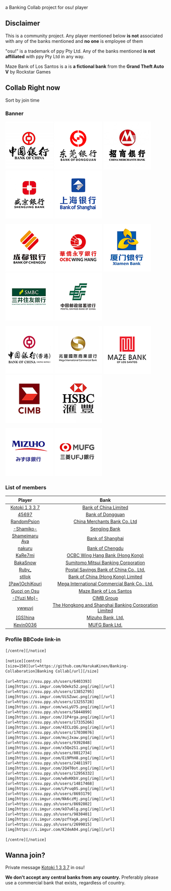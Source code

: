 a Banking Collab project for osu! player

## Disclaimer

This is a community project. Any player mentioned below **is not** associated with any of the banks mentioned and **no one** is employee of them

"osu!" is a trademark of ppy Pty Ltd. Any of the banks mentioned **is not affiliated** with ppy Pty Ltd in any way.

Maze Bank of Los Santos is a is **a fictional bank** from the **Grand Theft Auto V** by Rockstar Games

## Collab Right now

Sort by join time

### Banner

[![](Image/BKCHCN.png)](https://osu.ppy.sh/users/6403393)
[![](Image/DGCBCN.png)](https://osu.ppy.sh/users/13852795)
[![](Image/CMBCCN.png)](https://osu.ppy.sh/users/13255728)
[![](Image/SYCBCN.png)](https://osu.ppy.sh/users/5844899)
[![](Image/BOSHCN.png)](https://osu.ppy.sh/users/17335266)

[![](Image/COBCCN.png)](https://osu.ppy.sh/users/17030076)
[![](Image/WIHBHK.png)](https://osu.ppy.sh/users/9392848)
[![](Image/CBXMCN.png)](https://osu.ppy.sh/users/8012734)
[![](Image/SMBCJP.png)](https://osu.ppy.sh/users/2481197)
[![](Image/PSBCCN.png)](https://osu.ppy.sh/users/12956332)

[![](Image/BKCHHK.png)](https://osu.ppy.sh/users/14817468)
[![](Image/ICBCTW.png)](https://osu.ppy.sh/users/8693179)
[![](Image/MAZEUS.png)](https://osu.ppy.sh/users/8692802)
[![](Image/CIBBMY.png)](https://osu.ppy.sh/users/9830401)
[![](Image/HSBCHK.png)](https://osu.ppy.sh/users/2699015)

[![](Image/MHCBJP.png)](https://osu.ppy.sh/users/20040607)
[![](Image/BOTKJP.png)](https://osu.ppy.sh/users/24004891)

### List of members

| Player | Bank |
|:-:|:-:|
| [Kotoki 1 3 3 7](https://osu.ppy.sh/users/6403393) | [Bank of China Limited](https://en.wikipedia.org/wiki/Bank_of_China) |
| [45697](https://osu.ppy.sh/users/13852795) | [Bank of Dongguan](https://zh.wikipedia.org/wiki/%E4%B8%9C%E8%8E%9E%E9%93%B6%E8%A1%8C) |
| [RandomPsion](https://osu.ppy.sh/users/13255728) | [China Merchants Bank Co.,Ltd](https://en.wikipedia.org/wiki/China_Merchants_Bank) |
| [-Shamiko-](https://osu.ppy.sh/users/5844899) | [Sengjing Bank](https://zh.wikipedia.org/wiki/%E7%9B%9B%E4%BA%AC%E9%93%B6%E8%A1%8C) |
| [Shameimaru Aya](https://osu.ppy.sh/users/17335266) | [Bank of Shanghai](https://zh.wikipedia.org/wiki/%E4%B8%8A%E6%B5%B7%E9%93%B6%E8%A1%8C) |
| [nakuru](https://osu.ppy.sh/users/17030076) | [Bank of Chengdu](https://zh.wikipedia.org/wiki/%E6%88%90%E9%83%BD%E9%93%B6%E8%A1%8C) |
| [KaRe7mi](https://osu.ppy.sh/users/8012734) | [OCBC Wing Hang Bank (Hong Kong)](https://en.wikipedia.org/wiki/OCBC_Wing_Hang_Bank) |
| [BakaSnow](https://osu.ppy.sh/users/2481197) | [Sumitomo Mitsui Banking Corporation](https://en.wikipedia.org/wiki/Sumitomo_Mitsui_Banking_Corporation) |
| [Ruby_](https://osu.ppy.sh/users/12956332) | [Postal Savings Bank of China Co., Ltd.](https://zh.wikipedia.org/wiki/%E4%B8%AD%E5%9B%BD%E9%82%AE%E6%94%BF%E5%82%A8%E8%93%84%E9%93%B6%E8%A1%8C) |
| [stllok](https://osu.ppy.sh/users/14817468) | [Bank of China (Hong Kong) Limited](https://en.wikipedia.org/wiki/Bank_of_China_(Hong_Kong)) |
| [[Paw]OchiKouri](https://osu.ppy.sh/users/8693179) | [Mega International Commercial Bank Co., Ltd.](https://zh.wikipedia.org/wiki/%E5%85%86%E8%B1%90%E5%9C%8B%E9%9A%9B%E5%95%86%E6%A5%AD%E9%8A%80%E8%A1%8C) |
| [Guozi on Osu](https://osu.ppy.sh/users/8692802) | [Maze Bank of Los Santos](https://gta.fandom.com/wiki/Maze_Bank) |
| [-[Yuzi Mo]-](https://osu.ppy.sh/users/9830401) | [CIMB Group](https://en.wikipedia.org/wiki/CIMB) |
| [ywwuyi](https://osu.ppy.sh/users/2699015) | [The Hongkong and Shanghai Banking Corporation Limited](https://zh.wikipedia.org/wiki/%E9%A6%99%E6%B8%AF%E4%B8%8A%E6%B5%B7%E6%BB%99%E8%B1%90%E9%8A%80%E8%A1%8C) |
| [\[GS\]hina](https://osu.ppy.sh/users/20040607) | [Mizuho Bank, Ltd.](https://en.wikipedia.org/wiki/Mizuho_Bank) |
| [Kevin0036](https://osu.ppy.sh/users/24004891) | [MUFG Bank Ltd.](https://en.wikipedia.org/wiki/MUFG_Bank)

### Profile BBCode link-in

```bbcode
[/centre][/notice]

[notice][centre]
[size=150][url=https://github.com/HarukaKinen/Banking-Collaboration]Banking Collab[/url][/size]

[url=https://osu.ppy.sh/users/6403393][img]https://i.imgur.com/bOekz52.png[/img][/url][url=https://osu.ppy.sh/users/13852795][img]https://i.imgur.com/UiSZuwc.png[/img][/url][url=https://osu.ppy.sh/users/13255728][img]https://i.imgur.com/wsLyU75.png[/img][/url][url=https://osu.ppy.sh/users/5844899][img]https://i.imgur.com/J1P4rga.png[/img][/url][url=https://osu.ppy.sh/users/17335266][img]https://i.imgur.com/4ICLzQG.png[/img][/url]
[url=https://osu.ppy.sh/users/17030076][img]https://i.imgur.com/mujJxaw.png[/img][/url][url=https://osu.ppy.sh/users/9392848][img]https://i.imgur.com/x5Qe2S1.png[/img][/url][url=https://osu.ppy.sh/users/8012734][img]https://i.imgur.com/Ei9PhH8.png[/img][/url][url=https://osu.ppy.sh/users/2481197][img]https://i.imgur.com/2Q4T0ot.png[/img][/url][url=https://osu.ppy.sh/users/12956332][img]https://i.imgur.com/w8vKKbV.png[/img][/url]
[url=https://osu.ppy.sh/users/14817468][img]https://i.imgur.com/LPruq0S.png[/img][/url][url=https://osu.ppy.sh/users/8693179][img]https://i.imgur.com/Nk6czMj.png[/img][/url][url=https://osu.ppy.sh/users/8692802][img]https://i.imgur.com/kO7u6lg.png[/img][/url][url=https://osu.ppy.sh/users/9830401][img]https://i.imgur.com/pzfYagA.png[/img][/url][url=https://osu.ppy.sh/users/2699015][img]https://i.imgur.com/K2deA04.png[/img][/url]

[/centre][/notice]
```

## Wanna join?

Private message [Kotoki 1 3 3 7](https://osu.ppy.sh/users/6403393) in osu!

**We don't accept any central banks from any country.** Preferably please use a commercial bank that exists, regardless of country.